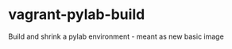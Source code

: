 vagrant-pylab-build
===================

Build and shrink a pylab environment - meant as new basic image